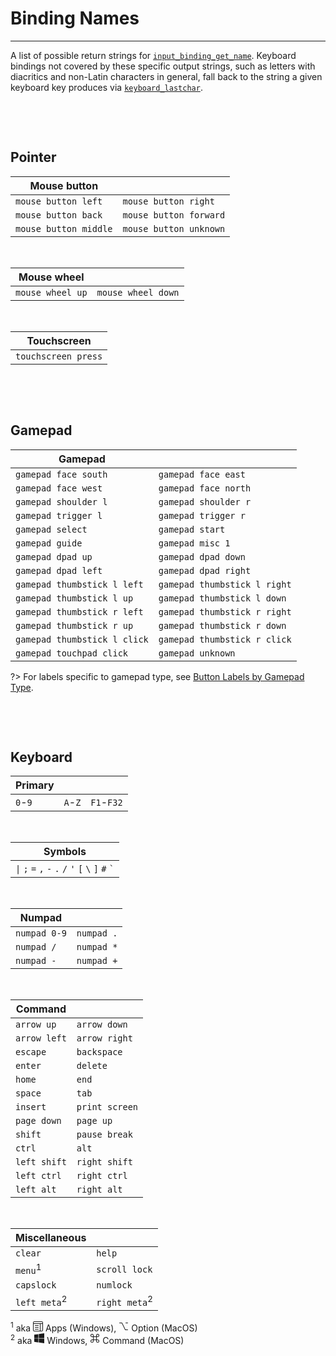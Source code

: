 # Binding Names

---

A list of possible return strings for [`input_binding_get_name`](Functions-(Bindings)#input_binding_get_namebinding). Keyboard bindings not covered by these specific output strings, such as letters with diacritics and non-Latin characters in general, fall back to the string a given keyboard key produces via [`keyboard_lastchar`](https://manual.yoyogames.com/GameMaker_Language/GML_Reference/Game_Input/Keyboard_Input/keyboard_lastchar.htm).

&nbsp;

&nbsp;

## Pointer

| Mouse button          |                       |
|-----------------------|-----------------------|
| `mouse button left`   | `mouse button right`  |
| `mouse button back`   | `mouse button forward`|
| `mouse button middle` | `mouse button unknown`|

&nbsp;

| Mouse wheel           |                       |
|-----------------------|-----------------------|
| `mouse wheel up`      | `mouse wheel down`    |

&nbsp;

| Touchscreen         |
|---------------------|
| `touchscreen press` |

&nbsp;

&nbsp;

## Gamepad

| Gamepad                      |                              |
|------------------------------|------------------------------|
| `gamepad face south`         | `gamepad face east`          |
| `gamepad face west`          | `gamepad face north`         |
| `gamepad shoulder l`         | `gamepad shoulder r`         |
| `gamepad trigger l`          | `gamepad trigger r`          |
| `gamepad select`             | `gamepad start`              |
| `gamepad guide`              | `gamepad misc 1`             |
| `gamepad dpad up`            | `gamepad dpad down`          |
| `gamepad dpad left`          | `gamepad dpad right`         |
| `gamepad thumbstick l left`  | `gamepad thumbstick l right` |
| `gamepad thumbstick l up`    | `gamepad thumbstick l down`  |
| `gamepad thumbstick r left`  | `gamepad thumbstick r right` |
| `gamepad thumbstick r up`    | `gamepad thumbstick r down`  |
| `gamepad thumbstick l click` | `gamepad thumbstick r click` |
| `gamepad touchpad click`     | `gamepad unknown`            |

?> For labels specific to gamepad type, see [Button Labels by Gamepad Type](Gamepad-Button-Labels).

&nbsp;

&nbsp;

## Keyboard

| Primary  |          |          |
|----------|----------|----------|
| `0`-`9`  | `A`-`Z`  |`F1`-`F32`|

&nbsp;

| Symbols |
|---------|
|<code>&#124;</code> <code>&#59;</code> <code>&#61;</code> <code>&#44;</code> <code>&#45;</code> <code>&#46;</code> <code>&#47;</code> <code>&#39;</code> <code>&#91;</code> <code>&#92;</code> <code>&#93;</code> <code>&#35;</code> <code>&#96;</code>|

&nbsp;

| Numpad       |            |
|--------------|------------|
| `numpad 0-9` | `numpad .` |
| `numpad /`   | `numpad *` |
| `numpad -`   | `numpad +` |

&nbsp;

| Command        |                |
|----------------|----------------|
| `arrow up`     | `arrow down`   |
| `arrow left`   | `arrow right`  |
| `escape`       | `backspace`    |
| `enter`        | `delete`       |
| `home`         | `end`          |
| `space`        | `tab`          |
| `insert`       | `print screen` |
| `page down`    | `page up`      |
| `shift`        | `pause break`  |
| `ctrl`         | `alt`          |
| `left shift`   | `right shift`  |
| `left ctrl`    | `right ctrl`   |
| `left alt`     | `right alt`    |

&nbsp;

| Miscellaneous            |                          |
|--------------------------|--------------------------|
| `clear`                  | `help`                   |
| `menu`<sup>1</sup>       | `scroll lock`            |
| `capslock`               | `numlock`                |
| `left meta`<sup>2</sup>  | `right meta`<sup>2</sup> |

<sup>1</sup> aka <svg xmlns="http://www.w3.org/2000/svg" width="16" height="16" fill="currentColor" viewBox="0 0 16 16"><path d="M3 6.5a.5.5 0 0 1 .5-.5h5a.5.5 0 0 1 0 1h-5a.5.5 0 0 1-.5-.5zm0 3a.5.5 0 0 1 .5-.5h5a.5.5 0 0 1 0 1h-5a.5.5 0 0 1-.5-.5zm.5 2.5a.5.5 0 0 0 0 1h5a.5.5 0 0 0 0-1h-5z"></path><path d="M2 0a2 2 0 0 0-2 2v12a2 2 0 0 0 2 2h12a2 2 0 0 0 2-2V2a2 2 0 0 0-2-2H2zm12 1a1 1 0 0 1 1 1v1H1V2a1 1 0 0 1 1-1h12zm1 3v10a1 1 0 0 1-1 1h-2V4h3zm-4 0v11H2a1 1 0 0 1-1-1V4h10z"></path>
</svg> Apps (Windows), <svg xmlns="http://www.w3.org/2000/svg" width="16" height="16" fill="currentColor" viewBox="0 0 16 16"><path d="M1 2.5a.5.5 0 0 1 .5-.5h3.797a.5.5 0 0 1 .439.26L11 13h3.5a.5.5 0 0 1 0 1h-3.797a.5.5 0 0 1-.439-.26L5 3H1.5a.5.5 0 0 1-.5-.5zm10 0a.5.5 0 0 1 .5-.5h3a.5.5 0 0 1 0 1h-3a.5.5 0 0 1-.5-.5z"></path>
</svg> Option (MacOS)<br>
<sup>2</sup> aka 
<svg xmlns="http://www.w3.org/2000/svg" width="16" height="16" fill="currentColor" class="" viewBox="0 0 16 16"><path d="M6.555 1.375 0 2.237v5.45h6.555V1.375zM0 13.795l6.555.933V8.313H0v5.482zm7.278-5.4.026 6.378L16 16V8.395H7.278zM16 0 7.33 1.244v6.414H16V0z"></path>
</svg> Windows, <svg xmlns="http://www.w3.org/2000/svg" width="16" height="16" fill="currentColor" class="bi bi-command" viewBox="0 0 16 16"><path d="M3.5 2A1.5 1.5 0 0 1 5 3.5V5H3.5a1.5 1.5 0 1 1 0-3zM6 5V3.5A2.5 2.5 0 1 0 3.5 6H5v4H3.5A2.5 2.5 0 1 0 6 12.5V11h4v1.5a2.5 2.5 0 1 0 2.5-2.5H11V6h1.5A2.5 2.5 0 1 0 10 3.5V5H6zm4 1v4H6V6h4zm1-1V3.5A1.5 1.5 0 1 1 12.5 5H11zm0 6h1.5a1.5 1.5 0 1 1-1.5 1.5V11zm-6 0v1.5A1.5 1.5 0 1 1 3.5 11H5z"></path></svg> Command (MacOS)
